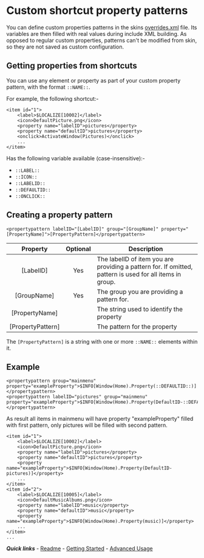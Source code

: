# Custom shortcut property patterns

You can define custom properties patterns in the skins [overrides.xml](./overrides.md) file. Its variables are then filled with real values during include XML building. As opposed to regular custom properties, patterns can't be modified from skin, so they are not saved as custom configuration.

## Getting properties from shortcuts

You can use any element or property as part of your custom property pattern, with the format `::NAME::`.

For example, the following shortcut:-

```
<item id="1">
	<label>$LOCALIZE[10002]</label>
	<icon>DefaultPicture.png</icon>
	<property name="labelID">pictures</property>
	<property name="defaultID">pictures</property>
	<onclick>ActivateWindow(Pictures)</onclick>
	...
</item>
```

Has the following variable available (case-insensitive):-

* `::LABEL::`
* `::ICON::`
* `::LABELID::`
* `::DEFAULTID::`
* `::ONCLICK::`

## Creating a property pattern

`<propertypattern labelID="[LabelID]" group="[GroupName]" property="[PropertyName]">[PropertyPattern]</propertypattern>`
	
| Property | Optional | Description |
| :------: | :------: | ----------- |
| [LabelID] | Yes | The labelID of item you are providing a pattern for. If omitted, pattern is used for all items in group. |
| [GroupName] | Yes | The group you are providing a pattern for. |
| [PropertyName] | | The string used to identify the property |
| [PropertyPattern] | | The pattern for the property |

The `[PropertyPattern]` is a string with one or more `::NAME::` elements within it.

## Example

```
<propertypattern group="mainmenu" property="exampleProperty">$INFO[Window(Home).Property(::DEFAULTID::)]</propertypattern>
<propertypattern labelID="pictures" group="mainmenu" property="exampleProperty">$INFO[Window(Home).Property(DefaultID-::DEFAULTID::)]</propertypattern>
```

As result all items in mainmenu will have property "exampleProperty" filled with first pattern, only pictures will be filled with second pattern.

```
<item id="1">
	<label>$LOCALIZE[10002]</label>
	<icon>DefaultPicture.png</icon>
	<property name="labelID">pictures</property>
	<property name="defaultID">pictures</property>
	<property name="exampleProperty">$INFO[Window(Home).Property(DefaultID-pictures)]</property>
	...
</item>
<item id="2">
	<label>$LOCALIZE[10005]</label>
	<icon>DefaultMusicAlbums.png</icon>
	<property name="labelID">music</property>
	<property name="defaultID">music</property>
	<property name="exampleProperty">$INFO[Window(Home).Property(music)]</property>
	...
</item>
...
```

***Quick links*** - [Readme](../../README.md) - [Getting Started](../started/Getting%20Started.md) - [Advanced Usage](./Advanced%20Usage.md)